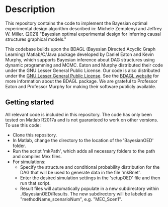 # Description
This repository contains the code to implement the Bayesian optimal experimental design algorithm described in:
Michele Zemplenyi and Jeffrey W. Miller. (2021) "Bayesian optimal experimental design for inferring causal structures graphical models." 

This codebase builds upon the BDAGL (Bayesian Directed Acyclic Graph Learning) Matlab/C/Java package developed by Daniel Eaton and Kevin Murphy, which supports Bayesian inference about DAG structures using dynamic programming and MCMC. Eaton and Murphy distributed their code under the GNU Lesser General Public License. Our code is also distributed under the [GNU Lesser General Public License](https://www.gnu.org/licenses/lgpl-3.0.en.html). See the [BDAGL website](https://www.cs.ubc.ca/~murphyk/Software/BDAGL/) for more information about the BDAGL package. We are grateful to Professor Eaton and Professor Murphy for making their software publicly available.

## Getting started 
All relevant code is included in this repository. The code has only been tested on Matlab R2017a and is not guaranteed to work on other versions. To use this code:
* Clone this repository.
* In Matlab, change the directory to the location of the 'BayesianOED' folder.
* Run the script 'mkPath', which adds all necessary folders to the path and compiles Mex files.
* For simulations:
  * Specify the structure and conditional probability distribution for the DAG that will be used to generate data in the file 'mkBnet'.
  * Enter the desired simulation settings in the 'setupOED' file and then run that script. 
  * Result files will automatically populate in a new subdirectory within ./BayesianOED/Results. The new subdirectory will be labeled as "methodName_scenarioNum", e.g. "MEC_Scen1". 

